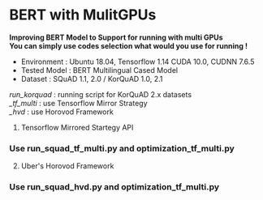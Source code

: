 # BERT with MulitGPUs
__Improving BERT Model to Support for running with multi GPUs__ <br />
__You can simply use codes selection what would you use for running !__

- Environment : Ubuntu 18.04, Tensorflow 1.14 CUDA 10.0, CUDNN 7.6.5
- Tested Model : BERT Multilingual Cased Model
- Dataset : SQuAD 1.1, 2.0 / KorQuAD 1.0, 2.1

*run_korquad* : running script for KorQuAD 2.x datasets <br />
*_tf_multi* : use Tensorflow Mirror Strategy <br />
*_hvd* : use Horovod Framework <br />

1. Tensorflow Mirrored Startegy API
### Use run_squad_tf_multi.py and optimization_tf_multi.py

2. Uber's Horovod Framework
### Use run_squad_hvd.py and optimization_tf_multi.py
